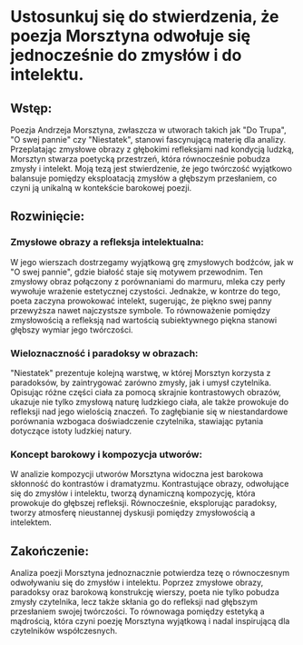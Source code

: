 # Ustosunkuj się do stwierdzenia, że poezja Morsztyna odwołuje się jednocześnie do zmysłów i do intelektu.

## Wstęp:

Poezja Andrzeja Morsztyna, zwłaszcza w utworach takich jak "Do Trupa", "O swej pannie" czy "Niestatek", stanowi fascynującą materię dla analizy. Przeplatając zmysłowe obrazy z głębokimi refleksjami nad kondycją ludzką, Morsztyn stwarza poetycką przestrzeń, która równocześnie pobudza zmysły i intelekt. Moją tezą jest stwierdzenie, że jego twórczość wyjątkowo balansuje pomiędzy eksploatacją zmysłów a głębszym przesłaniem, co czyni ją unikalną w kontekście barokowej poezji.

## Rozwinięcie:

### Zmysłowe obrazy a refleksja intelektualna:

W jego wierszach dostrzegamy wyjątkową grę zmysłowych bodźców, jak w "O swej pannie", gdzie białość staje się motywem przewodnim. Ten zmysłowy obraz połączony z porównaniami do marmuru, mleka czy perły wywołuje wrażenie estetycznej czystości. Jednakże, w kontrze do tego, poeta zaczyna prowokować intelekt, sugerując, że piękno swej panny przewyższa nawet najczystsze symbole. To równoważenie pomiędzy zmysłowością a refleksją nad wartością subiektywnego piękna stanowi głębszy wymiar jego twórczości.

### Wieloznaczność i paradoksy w obrazach:

"Niestatek" prezentuje kolejną warstwę, w której Morsztyn korzysta z paradoksów, by zaintrygować zarówno zmysły, jak i umysł czytelnika. Opisując różne części ciała za pomocą skrajnie kontrastowych obrazów, ukazuje nie tylko zmysłową naturę ludzkiego ciała, ale także prowokuje do refleksji nad jego wielością znaczeń. To zagłębianie się w niestandardowe porównania wzbogaca doświadczenie czytelnika, stawiając pytania dotyczące istoty ludzkiej natury.

### Koncept barokowy i kompozycja utworów:

W analizie kompozycji utworów Morsztyna widoczna jest barokowa skłonność do kontrastów i dramatyzmu. Kontrastujące obrazy, odwołujące się do zmysłów i intelektu, tworzą dynamiczną kompozycję, która prowokuje do głębszej refleksji. Równocześnie, eksplorując paradoksy, tworzy atmosferę nieustannej dyskusji pomiędzy zmysłowością a intelektem.

## Zakończenie:

Analiza poezji Morsztyna jednoznacznie potwierdza tezę o równoczesnym odwoływaniu się do zmysłów i intelektu. Poprzez zmysłowe obrazy, paradoksy oraz barokową konstrukcję wierszy, poeta nie tylko pobudza zmysły czytelnika, lecz także skłania go do refleksji nad głębszym przesłaniem swojej twórczości. To równowaga pomiędzy estetyką a mądrością, która czyni poezję Morsztyna wyjątkową i nadal inspirującą dla czytelników współczesnych.
